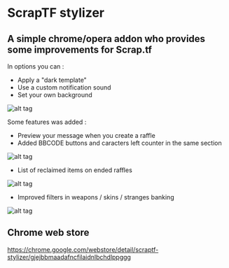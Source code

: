 # ScrapTF stylizer

## A simple chrome/opera addon who provides some improvements for Scrap.tf

In options you can :

- Apply a "dark template"
- Use a custom notification sound
- Set your own background

![alt tag](http://i.imgur.com/jJ5ugkO.png)

Some features was added :

- Preview your message when you create a raffle
- Added BBCODE buttons and caracters left counter in the same section

![alt tag](http://i.imgur.com/FOYNdhJ.png)

- List of reclaimed items on ended raffles

![alt tag](http://i.imgur.com/Vq6sczO.png)

- Improved filters in weapons / skins / stranges banking

![alt tag](http://i.imgur.com/z1LDxBG.png)

## Chrome web store

<https://chrome.google.com/webstore/detail/scraptf-stylizer/gjejbbmaadafncfilaidnlbchdlppggg>
